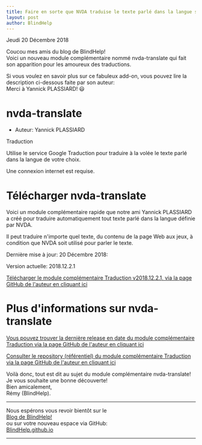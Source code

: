```yaml
---
title: Faire en sorte que NVDA traduise le texte parlé dans la langue souhaitée via un module complémentaire
layout: post
author: BlindHelp
---
```


<footer>Jeudi 20 Décembre 2018</footer>


Coucou mes amis du blog de BlindHelp!               
Voici un nouveau module complémentaire nommé nvda-translate qui fait son apparition pour les amoureux des traductions.                  

Si vous voulez en savoir plus sur ce fabuleux add-on, vous pouvez lire la description ci-dessous faite par son auteur:                
Merci à Yannick PLASSIARD! 😃                

# nvda-translate

* Auteur: Yannick PLASSIARD

Traduction             

Utilise le service Google Traduction pour traduire à la volée le texte parlé dans la langue de votre choix.

Une connexion internet est requise.

# Télécharger nvda-translate

Voici un module complémentaire rapide que notre ami Yannick PLASSIARD a créé pour traduire automatiquement tout texte parlé dans la langue définie par NVDA.

Il peut traduire n'importe quel texte, du contenu de la page Web aux jeux, à condition que NVDA soit utilisé pour parler le texte.

Dernière mise à jour: 20 Décembre 2018:              

Version actuelle: 2018.12.2.1          


[Télécharger le module complémentaire  Traduction v2018.12.2.1, via   la page GitHub de l'auteur en cliquant ici][1]


[1]: https://github.com/yplassiard/nvda-translate/releases/download/v2018.12.2.1/translate-2018.12.2.1.nvda-addon


# Plus d'informations sur nvda-translate

[Vous pouvez trouver la dernière release en date du  module complémentaire Traduction via la page GitHub de l'auteur en cliquant ici][2]


[2]: https://github.com/yplassiard/nvda-translate/releases



[Consulter le repository (référentiel) du module complémentaire Traduction via la page GitHub de l'auteur en cliquant ici][3]


[3]: https://github.com/yplassiard/nvda-translate/


Voilà donc,  tout est dit au sujet du module complémentaire nvda-translate!                
Je vous souhaite une bonne découverte!         
Bien amicalement,              
Rémy (BlindHelp).

---

Nous espérons vous revoir bientôt sur le      
[Blog de BlindHelp!](http://blindhelp.blogspot.fr/)                    
ou sur  votre nouveau espace via GitHub:                     
[BlindHelp.github.io](https://blindhelp.github.io)                    

---